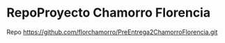 # RepoProyecto Chamorro Florencia

Repo https://github.com/florchamorro/PreEntrega2ChamorroFlorencia.git

